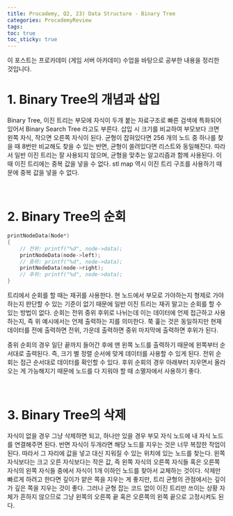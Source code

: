 ```yaml
---
title: Procademy, Q2, 23) Data Structure - Binary Tree
categories: ProcademyReview
tags: 
toc: true
toc_sticky: true
---
```


이 포스트는 프로카데미 (게임 서버 아카데미) 수업을 바탕으로 공부한 내용을 정리한 것입니다. 

# **1. Binary Tree의 개념과 삽입**

Binary Tree, 이진 트리는 부모에 자식이 두개 붙는 자료구조로 빠른 검색에 특화되어 있어서 Binary Search Tree 라고도 부른다. 삽입 시 크기를 비교하여 부모보다 크면 왼쪽 자식, 작으면 오른쪽 자식이 된다. 균형이 잡혀있다면 256 개의 노드 중 하나를 찾을 때 8번만 비교해도 찾을 수 있는 반면, 균형이 쏠려있다면 리스트와 동일해진다. 따라서 일반 이진 트리는 잘 사용되지 않으며, 균형을 맞추는 알고리즘과 함께 사용된다. 이때 이진 트리에는 중복 값을 넣을 수 없다. stl map 역시 이진 트리 구조를 사용하기 때문에 중복 값을 넣을 수 없다. 

<br/>

# **2. Binary Tree의 순회**

```c++
printNodeData(Node*)
{
    // 전위: printf("%d", node->data);
    printNodeData(node->left);
    // 중위: printf("%d", node->data);
    printNodeData(node->right);
    // 후위: printf("%d", node->data);
}
```
트리에서 순회를 할 때는 재귀를 사용한다. 현 노드에서 부모로 가야하는지 형제로 가야하는지 판단할 수 있는 기준이 없기 때문에 일반 이진 트리는 재귀 말고는 순회를 할 수 있는 방법이 없다. 순회는 전위 중위 후위로 나뉘는데 이는 데이터에 언제 접근하고 사용하는지, 즉 위 예시에서는 언제 출력하는 지를 의미한다. 쭉 훑는 것은 동일하지만 현재 데이터를 전에 출력하면 전위, 가운데 출력하면 중위 마지막에 출력하면 후위가 된다. 

중위 순회의 경우 일단 끝까지 들어간 후에 맨 왼쪽 노드를 출력하기 때문에 왼쪽부터 순서대로 출력된다. 즉, 크기 별 정렬 순서에 맞게 데이터를 사용할 수 있게 된다. 전위 순회는 접근 순서대로 데이터를 확인할 수 있다. 후위 순회의 경우 아래부터 지우면서 올라오는 게 가능해지기 때문에 노드를 다 지워야 할 때 소멸자에서 사용하기 좋다. 

<br/>

# **3. Binary Tree의 삭제**

자식이 없을 경우 그냥 삭제하면 되고, 하나만 있을 경우 부모 자식 노드에 내 자식 노드를 연결해주면 된다. 반면 자식이 두개라면 해당 노드를 지우는 것은 너무 복잡한 작업이 된다. 따라서 그 자리에 값을 넣고 대신 지워질 수 있는 위치에 있는 노드를 찾는다. 왼쪽 자식보다는 크고 오른 자식보다는 작은 값, 즉 왼쪽 자식의 오른쪽 자식들 혹은 오른쪽 자식의 왼쪽 자식들 중에서 자식이 1개 이하인 노드를 찾아서 교체하는 것이다. 삭제만 빠르게 하려고 한다면 깊이가 얕은 쪽을 지우는 게 좋지만, 트리 균형의 관점에서는 깊이가 깊은 쪽을 지우는 것이 좋다. 그러나 균형 잡는 코드 없이 이진 트리만 쓰이는 상황 자체가 흔하지 않으므로 그냥 왼쪽의 오른쪽 끝 혹은 오른쪽의 왼쪽 끝으로 고정시켜도 된다.
